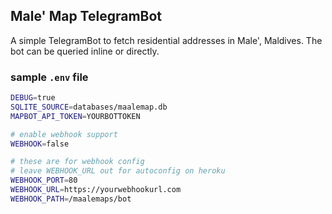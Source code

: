 ## Male' Map TelegramBot

A simple TelegramBot to fetch residential addresses in Male', Maldives. The bot can be queried inline or directly.

### sample `.env` file

```bash
DEBUG=true
SQLITE_SOURCE=databases/maalemap.db
MAPBOT_API_TOKEN=YOURBOTTOKEN

# enable webhook support
WEBHOOK=false

# these are for webhook config
# leave WEBHOOK_URL out for autoconfig on heroku
WEBHOOK_PORT=80
WEBHOOK_URL=https://yourwebhookurl.com
WEBHOOK_PATH=/maalemaps/bot
```
